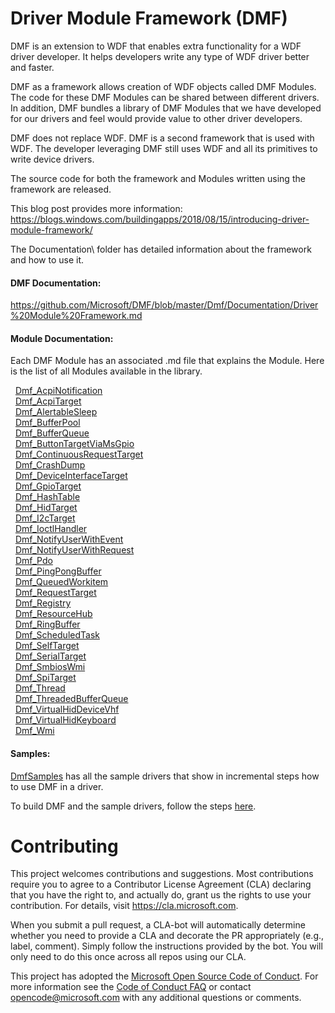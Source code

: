 # Driver Module Framework (DMF)

DMF is an extension to WDF that enables extra functionality for a WDF driver developer. It helps developers write any type of WDF driver better and faster.  

DMF as a framework allows creation of WDF objects called DMF Modules. The code for these DMF Modules can be shared between different drivers. In addition, DMF bundles a library of DMF Modules that we have developed for our drivers and feel would provide value to other driver developers.  

DMF does not replace WDF. DMF is a second framework that is used with WDF. The developer leveraging DMF still uses WDF and all its primitives to write device drivers.  

The source code for both the framework and Modules written using the framework are released. 

This blog post provides more information: 
https://blogs.windows.com/buildingapps/2018/08/15/introducing-driver-module-framework/

The Documentation\ folder has detailed information about the framework and how to use it.

#### DMF Documentation: 
https://github.com/Microsoft/DMF/blob/master/Dmf/Documentation/Driver%20Module%20Framework.md

#### Module Documentation: 
Each DMF Module has an associated .md file that explains the Module. 
Here is the list of all Modules available in the library.

&nbsp;&nbsp;[Dmf_AcpiNotification](https://github.com/Microsoft/DMF/blob/master/Dmf/Modules.Library/Dmf_AcpiNotification.md)<br>
&nbsp;&nbsp;[Dmf_AcpiTarget](https://github.com/Microsoft/DMF/blob/master/Dmf/Modules.Library/Dmf_AcpiTarget.md)<br>
&nbsp;&nbsp;[Dmf_AlertableSleep](https://github.com/Microsoft/DMF/blob/master/Dmf/Modules.Library/Dmf_AlertableSleep.md)<br>
&nbsp;&nbsp;[Dmf_BufferPool](https://github.com/Microsoft/DMF/blob/master/Dmf/Framework/Modules.Core/Dmf_BufferPool.md)<br>
&nbsp;&nbsp;[Dmf_BufferQueue](https://github.com/Microsoft/DMF/blob/master/Dmf/Framework/Modules.Core/Dmf_BufferQueue.md)<br>
&nbsp;&nbsp;[Dmf_ButtonTargetViaMsGpio](https://github.com/Microsoft/DMF/blob/master/Dmf/Modules.Library/Dmf_ButtonTargetViaMsGpio.md)<br>
&nbsp;&nbsp;[Dmf_ContinuousRequestTarget](https://github.com/Microsoft/DMF/blob/master/Dmf/Modules.Library/Dmf_ContinuousRequestTarget.md)<br>
&nbsp;&nbsp;[Dmf_CrashDump](https://github.com/Microsoft/DMF/blob/master/Dmf/Modules.Library/Dmf_CrashDump.md)<br>
&nbsp;&nbsp;[Dmf_DeviceInterfaceTarget](https://github.com/Microsoft/DMF/blob/master/Dmf/Modules.Library/Dmf_DeviceInterfaceTarget.md)<br>
&nbsp;&nbsp;[Dmf_GpioTarget](https://github.com/Microsoft/DMF/blob/master/Dmf/Modules.Library/Dmf_GpioTarget.md)<br>
&nbsp;&nbsp;[Dmf_HashTable](https://github.com/Microsoft/DMF/blob/master/Dmf/Framework/Modules.Core/Dmf_HashTable.md)<br>
&nbsp;&nbsp;[Dmf_HidTarget](https://github.com/Microsoft/DMF/blob/master/Dmf/Modules.Library/Dmf_HidTarget.md)<br>
&nbsp;&nbsp;[Dmf_I2cTarget](https://github.com/Microsoft/DMF/blob/master/Dmf/Modules.Library/Dmf_I2cTarget.md)<br>
&nbsp;&nbsp;[Dmf_IoctlHandler](https://github.com/Microsoft/DMF/blob/master/Dmf/Framework/Modules.Core/Dmf_IoctlHandler.md)<br>
&nbsp;&nbsp;[Dmf_NotifyUserWithEvent](https://github.com/Microsoft/DMF/blob/master/Dmf/Modules.Library/Dmf_NotifyUserWithEvent.md)<br>
&nbsp;&nbsp;[Dmf_NotifyUserWithRequest](https://github.com/Microsoft/DMF/blob/master/Dmf/Modules.Library/Dmf_NotifyUserWithRequest.md)<br>
&nbsp;&nbsp;[Dmf_Pdo](https://github.com/Microsoft/DMF/blob/master/Dmf/Modules.Library/Dmf_Pdo.md)<br>
&nbsp;&nbsp;[Dmf_PingPongBuffer](https://github.com/Microsoft/DMF/blob/master/Dmf/Modules.Library/Dmf_PingPongBuffer.md)<br>
&nbsp;&nbsp;[Dmf_QueuedWorkitem](https://github.com/Microsoft/DMF/blob/master/Dmf/Modules.Library/Dmf_QueuedWorkitem.md)<br>
&nbsp;&nbsp;[Dmf_RequestTarget](https://github.com/Microsoft/DMF/blob/master/Dmf/Modules.Library/Dmf_RequestTarget.md)<br>
&nbsp;&nbsp;[Dmf_Registry](https://github.com/Microsoft/DMF/blob/master/Dmf/Modules.Library/Dmf_Registry.md)<br>
&nbsp;&nbsp;[Dmf_ResourceHub](https://github.com/Microsoft/DMF/blob/master/Dmf/Modules.Library/Dmf_ResourceHub.md)<br>
&nbsp;&nbsp;[Dmf_RingBuffer](https://github.com/Microsoft/DMF/blob/master/Dmf/Framework/Modules.Core/Dmf_RingBuffer.md)<br>
&nbsp;&nbsp;[Dmf_ScheduledTask](https://github.com/Microsoft/DMF/blob/master/Dmf/Modules.Library/Dmf_ScheduledTask.md)<br>
&nbsp;&nbsp;[Dmf_SelfTarget](https://github.com/Microsoft/DMF/blob/master/Dmf/Modules.Library/Dmf_SelfTarget.md)<br>
&nbsp;&nbsp;[Dmf_SerialTarget](https://github.com/Microsoft/DMF/blob/master/Dmf/Modules.Library/Dmf_SerialTarget.md)<br>
&nbsp;&nbsp;[Dmf_SmbiosWmi](https://github.com/Microsoft/DMF/blob/master/Dmf/Modules.Library/Dmf_SmbiosWmi.md)<br>
&nbsp;&nbsp;[Dmf_SpiTarget](https://github.com/Microsoft/DMF/blob/master/Dmf/Modules.Library/Dmf_SpiTarget.md)<br>
&nbsp;&nbsp;[Dmf_Thread](https://github.com/Microsoft/DMF/blob/master/Dmf/Modules.Library/Dmf_Thread.md)<br>
&nbsp;&nbsp;[Dmf_ThreadedBufferQueue](https://github.com/Microsoft/DMF/blob/master/Dmf/Modules.Library/Dmf_ThreadedBufferQueue.md)<br>
&nbsp;&nbsp;[Dmf_VirtualHidDeviceVhf](https://github.com/Microsoft/DMF/blob/master/Dmf/Modules.Library/Dmf_VirtualHidDeviceVhf.md)<br>
&nbsp;&nbsp;[Dmf_VirtualHidKeyboard](https://github.com/Microsoft/DMF/blob/master/Dmf/Modules.Library/Dmf_VirtualHidKeyboard.md)<br>
&nbsp;&nbsp;[Dmf_Wmi](https://github.com/Microsoft/DMF/blob/master/Dmf/Modules.Library/Dmf_Wmi.md)<br>                                       

#### Samples:
[DmfSamples](https://github.com/Microsoft/DMF/tree/master/DmfSamples) has all the sample drivers that show in incremental steps how to use DMF in a driver. 

To build DMF and the sample drivers, follow the steps [here](https://docs.microsoft.com/en-us/windows-hardware/drivers/develop/building-a-driver).

# Contributing

This project welcomes contributions and suggestions.  Most contributions require you to agree to a
Contributor License Agreement (CLA) declaring that you have the right to, and actually do, grant us
the rights to use your contribution. For details, visit https://cla.microsoft.com.

When you submit a pull request, a CLA-bot will automatically determine whether you need to provide
a CLA and decorate the PR appropriately (e.g., label, comment). Simply follow the instructions
provided by the bot. You will only need to do this once across all repos using our CLA.

This project has adopted the [Microsoft Open Source Code of Conduct](https://opensource.microsoft.com/codeofconduct/).
For more information see the [Code of Conduct FAQ](https://opensource.microsoft.com/codeofconduct/faq/) or
contact [opencode@microsoft.com](mailto:opencode@microsoft.com) with any additional questions or comments.
